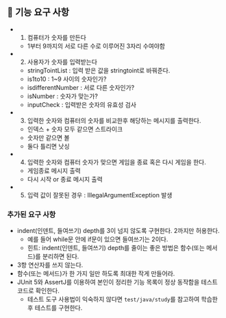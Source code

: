 ## 🚀 기능 요구 사항
- 1. 컴퓨터가 숫자를 만든다
    - 1부터 9까지의 서로 다른 수로 이루어진 3자리 수여야함
- 2. 사용자가 숫자를 입력받는다
    - stringTointList : 입력 받은 값을 stringtoint로 바꿔준다.
    - is1to10 : 1~9 사이의 숫자인가? 
    - isdifferentNumber : 서로 다른 숫자인가? 
    - isNumber : 숫자가 맞는가?
    - inputCheck : 입력받은 숫자의 유효성 검사
- 3. 입력한 숫자와 컴퓨터의 숫자를 비교한후 해당하는 메시지를 출력한다.
    - 인덱스 + 숫자 모두 같으면 스트라이크 
    - 숫자만 같으면 볼
    - 둘다 틀리면 낫싱
- 4. 입력한 숫자와 컴퓨터 숫자가 맞으면 게임을 종료 혹은 다시 게임을 한다.
    - 게임종료 메시지 출력 
    - 다시 시작 or 종료 메시지 출력
- 5. 입력 값이 잘못된 경우 : IllegalArgumentException 발생

### 추가된 요구 사항
- indent(인덴트, 들여쓰기) depth를 3이 넘지 않도록 구현한다. 2까지만 허용한다.
    - 예를 들어 while문 안에 if문이 있으면 들여쓰기는 2이다.
    - 힌트: indent(인덴트, 들여쓰기) depth를 줄이는 좋은 방법은 함수(또는 메서드)를 분리하면 된다.
- 3항 연산자를 쓰지 않는다.
- 함수(또는 메서드)가 한 가지 일만 하도록 최대한 작게 만들어라.
- JUnit 5와 AssertJ를 이용하여 본인이 정리한 기능 목록이 정상 동작함을 테스트 코드로 확인한다.
    - 테스트 도구 사용법이 익숙하지 않다면 `test/java/study`를 참고하여 학습한 후 테스트를 구현한다.